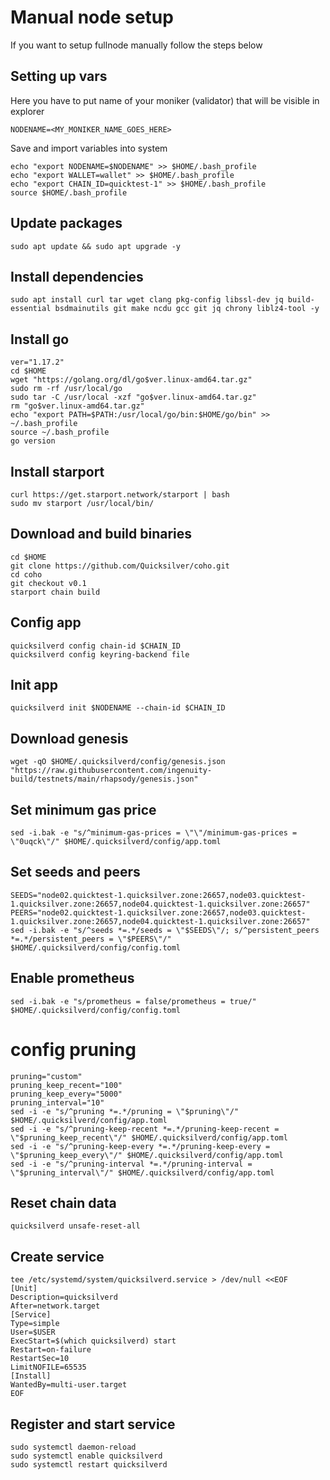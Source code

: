 # Manual node setup
If you want to setup fullnode manually follow the steps below

## Setting up vars
Here you have to put name of your moniker (validator) that will be visible in explorer
```
NODENAME=<MY_MONIKER_NAME_GOES_HERE>
```

Save and import variables into system
```
echo "export NODENAME=$NODENAME" >> $HOME/.bash_profile
echo "export WALLET=wallet" >> $HOME/.bash_profile
echo "export CHAIN_ID=quicktest-1" >> $HOME/.bash_profile
source $HOME/.bash_profile
```

## Update packages
```
sudo apt update && sudo apt upgrade -y
```

## Install dependencies
```
sudo apt install curl tar wget clang pkg-config libssl-dev jq build-essential bsdmainutils git make ncdu gcc git jq chrony liblz4-tool -y
```

## Install go
```
ver="1.17.2"
cd $HOME
wget "https://golang.org/dl/go$ver.linux-amd64.tar.gz"
sudo rm -rf /usr/local/go
sudo tar -C /usr/local -xzf "go$ver.linux-amd64.tar.gz"
rm "go$ver.linux-amd64.tar.gz"
echo "export PATH=$PATH:/usr/local/go/bin:$HOME/go/bin" >> ~/.bash_profile
source ~/.bash_profile
go version
```

## Install starport
```
curl https://get.starport.network/starport | bash
sudo mv starport /usr/local/bin/
```

## Download and build binaries
```
cd $HOME
git clone https://github.com/Quicksilver/coho.git
cd coho
git checkout v0.1
starport chain build
```

## Config app
```
quicksilverd config chain-id $CHAIN_ID
quicksilverd config keyring-backend file
```

## Init app
```
quicksilverd init $NODENAME --chain-id $CHAIN_ID
```

## Download genesis
```
wget -qO $HOME/.quicksilverd/config/genesis.json "https://raw.githubusercontent.com/ingenuity-build/testnets/main/rhapsody/genesis.json"
```

## Set minimum gas price
```
sed -i.bak -e "s/^minimum-gas-prices = \"\"/minimum-gas-prices = \"0uqck\"/" $HOME/.quicksilverd/config/app.toml
```

## Set seeds and peers
```
SEEDS="node02.quicktest-1.quicksilver.zone:26657,node03.quicktest-1.quicksilver.zone:26657,node04.quicktest-1.quicksilver.zone:26657"
PEERS="node02.quicktest-1.quicksilver.zone:26657,node03.quicktest-1.quicksilver.zone:26657,node04.quicktest-1.quicksilver.zone:26657"
sed -i.bak -e "s/^seeds *=.*/seeds = \"$SEEDS\"/; s/^persistent_peers *=.*/persistent_peers = \"$PEERS\"/" $HOME/.quicksilverd/config/config.toml
```

## Enable prometheus
```
sed -i.bak -e "s/prometheus = false/prometheus = true/" $HOME/.quicksilverd/config/config.toml
```

# config pruning
```
pruning="custom"
pruning_keep_recent="100"
pruning_keep_every="5000"
pruning_interval="10"
sed -i -e "s/^pruning *=.*/pruning = \"$pruning\"/" $HOME/.quicksilverd/config/app.toml
sed -i -e "s/^pruning-keep-recent *=.*/pruning-keep-recent = \"$pruning_keep_recent\"/" $HOME/.quicksilverd/config/app.toml
sed -i -e "s/^pruning-keep-every *=.*/pruning-keep-every = \"$pruning_keep_every\"/" $HOME/.quicksilverd/config/app.toml
sed -i -e "s/^pruning-interval *=.*/pruning-interval = \"$pruning_interval\"/" $HOME/.quicksilverd/config/app.toml
```

## Reset chain data
```
quicksilverd unsafe-reset-all
```

## Create service
```
tee /etc/systemd/system/quicksilverd.service > /dev/null <<EOF
[Unit]
Description=quicksilverd
After=network.target
[Service]
Type=simple
User=$USER
ExecStart=$(which quicksilverd) start
Restart=on-failure
RestartSec=10
LimitNOFILE=65535
[Install]
WantedBy=multi-user.target
EOF
```

## Register and start service
```
sudo systemctl daemon-reload
sudo systemctl enable quicksilverd
sudo systemctl restart quicksilverd
```
